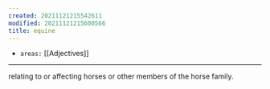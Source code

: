 ```yaml
---
created: 20211121215542611
modified: 20211121215600566
title: equine
---
```


- `areas:` [[Adjectives]]

---

relating to or affecting horses or other members of the horse family.
